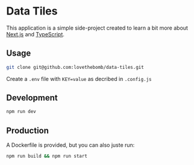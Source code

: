# Data Tiles

This application is a simple side-project created to learn a bit more about [Next.js](https://github.com/zeit/next.js/) and [TypeScript]("https://www.typescriptlang.org").

## Usage

```bash
git clone git@github.com:lovethebomb/data-tiles.git
```

Create a `.env` file with `KEY=value` as decribed in `.config.js`

## Development

```bash
npm run dev
```

## Production

A Dockerfile is provided, but you can also juste run:

```bash
npm run build && npm run start
```